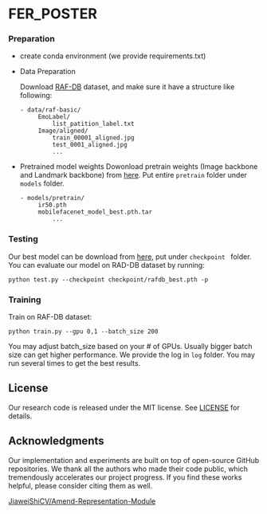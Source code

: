 # FER_POSTER

### Preparation
- create conda environment (we provide requirements.txt)

- Data Preparation

  Download [RAF-DB](http://www.whdeng.cn/RAF/model1.html#dataset) dataset, and make sure it have a structure like following:
 
	```
	- data/raf-basic/
		 EmoLabel/
		     list_patition_label.txt
		 Image/aligned/
		     train_00001_aligned.jpg
		     test_0001_aligned.jpg
		     ...
	```

- Pretrained model weights
Dowonload pretrain weights (Image backbone and Landmark backbone) from [here](https://drive.google.com/drive/folders/1X9pE-NmyRwvBGpVzJOEvLqRPRfk_Siwq?usp=sharing). Put entire `pretrain` folder under `models` folder.

	```
	- models/pretrain/
		 ir50.pth
		 mobilefacenet_model_best.pth.tar
		     ...
	```

### Testing

Our best model can be download from [here](https://drive.google.com/drive/folders/1jeCPTGjBL8YgKKB9YrI9TYZywme8gymv?usp=sharing), put under `checkpoint ` folder. You can evaluate our model on RAD-DB dataset by running: 

```
python test.py --checkpoint checkpoint/rafdb_best.pth -p
```

### Training
Train on RAF-DB dataset:
```
python train.py --gpu 0,1 --batch_size 200
```
You may adjust batch_size based on your # of GPUs. Usually bigger batch size can get higher performance. We provide the log in  `log` folder. You may run several times to get the best results. 


## License

Our research code is released under the MIT license. See [LICENSE](LICENSE) for details. 



## Acknowledgments

Our implementation and experiments are built on top of open-source GitHub repositories. We thank all the authors who made their code public, which tremendously accelerates our project progress. If you find these works helpful, please consider citing them as well.

[JiaweiShiCV/Amend-Representation-Module](https://github.com/JiaweiShiCV/Amend-Representation-Module) 


